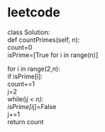 # leetcode
class Solution:     
def countPrimes(self, n):         
count=0        
 isPrime=[True for i in range(n)]

 for i in range(2,n):            
 if isPrime[i]:                
 count+=1                 
j=2                 
while(i*j &lt; n):                  
   isPrime[i*j]=False                   
  j+=1       
  return count
